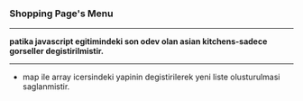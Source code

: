 ### Shopping Page's Menu 
---
**patika javascript egitimindeki son odev olan asian kitchens-sadece gorseller degistirilmistir.**

----
- map ile array icersindeki yapinin degistirilerek yeni liste olusturulmasi saglanmistir.

